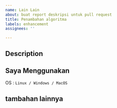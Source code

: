 ```yaml
---
name: Lain Lain
about: buat report deskripsi untuk pull request
title: Penambahan algoritma
labels: enhancement
assignees: ''

---
```


## Description
<!-- jelaskan masalah kamu secara detail -->

## Saya Menggunakan
<!-- Ganti sesuai yang digunakan. -->
OS : ``Linux / Windows / MacOS``  

## tambahan lainnya
<!-- jelaskan saran atau masukan lain yang ingin kamu sampaikan -->